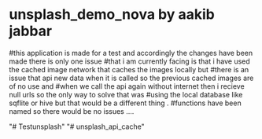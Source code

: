 # unsplash_demo_nova by aakib jabbar

#this application is made for a test and accordingly the changes have been made there is only one issue 
#that i am currently facing is that i have used the cached image network that caches the images locally but
#there is an issue that api new data when it is called so the previous cached images are of no use and 
#when we call the api again without internet then i recieve null urls so the only way to solve that was 
#using the local database like sqflite or hive  but that would be  a different thing .
#functions have been named so there would be no issues .... 

"# Testunsplash" 
"# unsplash_api_cache" 
